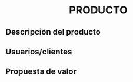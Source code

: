 ﻿<center><h1>PRODUCTO</h1></center>

## Descripción del producto

## Usuarios/clientes

## Propuesta de valor


